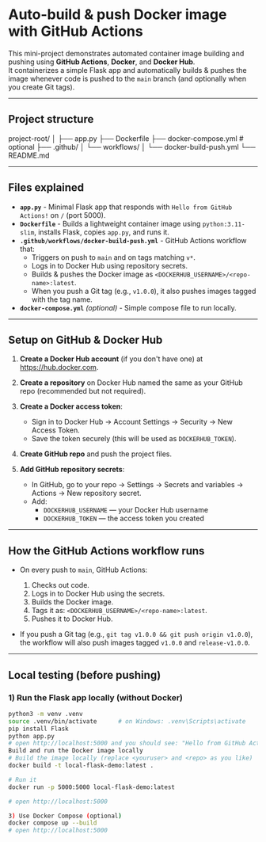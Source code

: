 # Auto-build & push Docker image with GitHub Actions

This mini-project demonstrates automated container image building and pushing using **GitHub Actions**, **Docker**, and **Docker Hub**.  
It containerizes a simple Flask app and automatically builds & pushes the image whenever code is pushed to the `main` branch (and optionally when you create Git tags).

---

## Project structure

project-root/
│
├── app.py
├── Dockerfile
├── docker-compose.yml # optional
├── .github/
│ └── workflows/
│ └── docker-build-push.yml
└── README.md

---

## Files explained

- **`app.py`** - Minimal Flask app that responds with `Hello from GitHub Actions!` on `/` (port 5000).
- **`Dockerfile`** - Builds a lightweight container image using `python:3.11-slim`, installs Flask, copies `app.py`, and runs it.
- **`.github/workflows/docker-build-push.yml`** - GitHub Actions workflow that:
  - Triggers on push to `main` and on tags matching `v*`.
  - Logs in to Docker Hub using repository secrets.
  - Builds & pushes the Docker image as `<DOCKERHUB_USERNAME>/<repo-name>:latest`.
  - When you push a Git tag (e.g., `v1.0.0`), it also pushes images tagged with the tag name.
- **`docker-compose.yml`** *(optional)* - Simple compose file to run locally.

---

## Setup on GitHub & Docker Hub

1. **Create a Docker Hub account** (if you don't have one) at https://hub.docker.com.

2. **Create a repository** on Docker Hub named the same as your GitHub repo (recommended but not required).

3. **Create a Docker access token**:
   - Sign in to Docker Hub → Account Settings → Security → New Access Token.
   - Save the token securely (this will be used as `DOCKERHUB_TOKEN`).

4. **Create GitHub repo** and push the project files.

5. **Add GitHub repository secrets**:
   - In GitHub, go to your repo → Settings → Secrets and variables → Actions → New repository secret.
   - Add:
     - `DOCKERHUB_USERNAME` — your Docker Hub username
     - `DOCKERHUB_TOKEN` — the access token you created

---

## How the GitHub Actions workflow runs

- On every push to `main`, GitHub Actions:
  1. Checks out code.
  2. Logs in to Docker Hub using the secrets.
  3. Builds the Docker image.
  4. Tags it as: `<DOCKERHUB_USERNAME>/<repo-name>:latest`.
  5. Pushes it to Docker Hub.

- If you push a Git tag (e.g., `git tag v1.0.0 && git push origin v1.0.0`), the workflow will also push images tagged `v1.0.0` and `release-v1.0.0`.

---

## Local testing (before pushing)

### 1) Run the Flask app locally (without Docker)
```bash
python3 -m venv .venv
source .venv/bin/activate      # on Windows: .venv\Scripts\activate
pip install Flask
python app.py
# open http://localhost:5000 and you should see: "Hello from GitHub Actions!"
Build and run the Docker image locally
# Build the image locally (replace <youruser> and <repo> as you like)
docker build -t local-flask-demo:latest .

# Run it
docker run -p 5000:5000 local-flask-demo:latest

# open http://localhost:5000

3) Use Docker Compose (optional)
docker compose up --build
# open http://localhost:5000